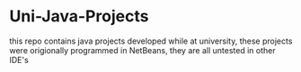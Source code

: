 # Uni-Java-Projects
this repo contains java projects developed while at university, these projects were origionally programmed in NetBeans, they are all untested in other IDE's
